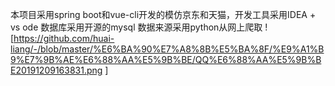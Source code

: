 本项目采用spring boot和vue-cli开发的模仿京东和天猫，开发工具采用IDEA + vs ode
数据库采用开源的mysql
数据来源采用python从网上爬取
![https://github.com/huai-liang/-/blob/master/%E6%BA%90%E7%A8%8B%E5%BA%8F/%E9%A1%B9%E7%9B%AE%E6%88%AA%E5%9B%BE/QQ%E6%88%AA%E5%9B%BE20191209163831.png ]